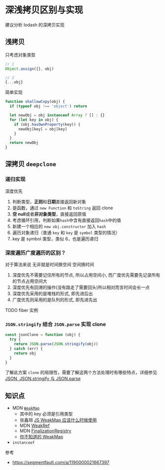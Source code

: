 # 深浅拷贝区别与实现

建议分析 lodash 的深拷贝实现

## 浅拷贝

只考虑对象类型

```js
// 1
Object.assign({}, obj)

// 2
{...obj}
```

简单实现

```js
function shallowCopy(obj) {
  if (typeof obj !== 'object') return

  let newObj = obj instanceof Array ? [] : {}
  for (let key in obj) {
    if (obj.hasOwnProperty(key)) {
      newObj[key] = obj[key]
    }
  }
  return newObj
}
```

## 深拷贝 `deepclone`

### 递归实现

深度优先

1. 判断类型，**正则**和**日期**直接返回新对象
2. 是函数，通过 `new Function` 和 `toString` 返回 clone
3. **空 null**或者**非对象类型**，直接返回原值
4. 考虑循环引用，判断如果`hash`中含有直接返回`hash`中的值
5. 新建一个相应的 `new obj.constructor` 加入 `hash`
6. 遍历对象递归（普通 `key` 和 `key` 是 `symbol` 类型的情况）
7. key 是 symbol 类型，类似 6，也是遍历递归

### 深度遍历广度遍历的区别？

对于算法来说 无非就是时间换空间 空间换时间

1. 深度优先不需要记住所有的节点, 所以占用空间小, 而广度优先需要先记录所有的节点占用空间大
2. 深度优先有回溯的操作(没有路走了需要回头)所以相对而言时间会长一点
3. 深度优先采用的是堆栈的形式, 即先进后出
4. 广度优先则采用的是队列的形式, 即先进先出

TODO fiber 实例

### `JSON.stringify` 结合 `JSON.parse` 实现 clone

```js
const jsonClone = function (obj) {
  try {
    return JSON.parse(JSON.stringify(obj))
  } catch (err) {
    return obj
  }
}
```

了解此方案 `clone` 的局限性，需要了解这两个方法处理时有哪些特点，详细参见 [JSON, JSON.stringify 与 JSON.parse](../json/readme.md)

## 知识点

- MDN [`WeakMap`](https://developer.mozilla.org/zh-CN/docs/Web/JavaScript/Reference/Global_Objects/WeakMap)
  - 其中的 key 必须是引用类型
  - 张鑫旭 [JS WeakMap 应该什么时候使用](https://www.zhangxinxu.com/wordpress/2021/08/js-weakmap-es6/)
  - MDN [WeakRef](https://developer.mozilla.org/zh-CN/docs/Web/JavaScript/Reference/Global_Objects/WeakRef)
  - MDN [FinalizationRegistry](https://developer.mozilla.org/zh-CN/docs/Web/JavaScript/Reference/Global_Objects/FinalizationRegistry)
  - [你不知道的 WeakMap](https://juejin.cn/post/6844904169417998349)
- `instanceof`

参考

- https://segmentfault.com/a/1190000021667397

